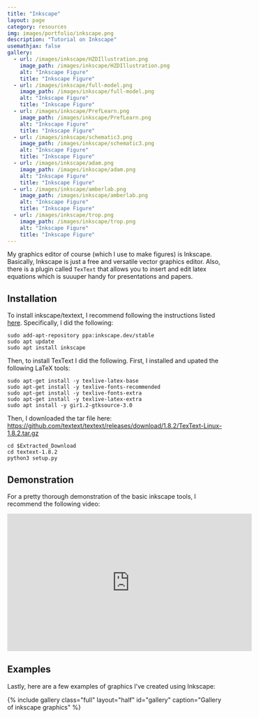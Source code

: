 ```yaml
---
title: "Inkscape"
layout: page
category: resources
img: images/portfolio/inkscape.png
description: "Tutorial on Inkscape"
usemathjax: false
gallery:
  - url: /images/inkscape/HZDIllustration.png
    image_path: /images/inkscape/HZDIllustration.png
    alt: "Inkscape Figure"
    title: "Inkscape Figure"
  - url: /images/inkscape/full-model.png
    image_path: /images/inkscape/full-model.png
    alt: "Inkscape Figure"
    title: "Inkscape Figure"
  - url: /images/inkscape/PrefLearn.png
    image_path: /images/inkscape/PrefLearn.png
    alt: "Inkscape Figure"
    title: "Inkscape Figure"
  - url: /images/inkscape/schematic3.png
    image_path: /images/inkscape/schematic3.png
    alt: "Inkscape Figure"
    title: "Inkscape Figure"
  - url: /images/inkscape/adam.png
    image_path: /images/inkscape/adam.png
    alt: "Inkscape Figure"
    title: "Inkscape Figure"
  - url: /images/inkscape/amberlab.png
    image_path: /images/inkscape/amberlab.png
    alt: "Inkscape Figure"
    title: "Inkscape Figure"
  - url: /images/inkscape/trop.png
    image_path: /images/inkscape/trop.png
    alt: "Inkscape Figure"
    title: "Inkscape Figure"
---
```


My graphics editor of course (which I use to make figures) is Inkscape. Basically, Inkscape is just a free and versatile vector graphics editor. Also, there is a plugin called `TexText` that allows you to insert and edit latex equations which is suuuper handy for presentations and papers. 

## Installation
To install inkscape/textext, I recommend following the instructions listed [here](https://textext.github.io/textext/install/linux.html). Specifically, I did the following:
```
sudo add-apt-repository ppa:inkscape.dev/stable
sudo apt update
sudo apt install inkscape
```
Then, to install TexText I did the following. First, I installed and upated the following LaTeX tools:
```
sudo apt-get install -y texlive-latex-base
sudo apt-get install -y texlive-fonts-recommended
sudo apt-get install -y texlive-fonts-extra
sudo apt-get install -y texlive-latex-extra
sudo apt install -y gir1.2-gtksource-3.0
```
Then, I downloaded the tar file here: https://github.com/textext/textext/releases/download/1.8.2/TexText-Linux-1.8.2.tar.gz
```
cd $Extracted_Download
cd textext-1.8.2
python3 setup.py
```

## Demonstration
For a pretty thorough demonstration of the basic inkscape tools, I recommend the following video:

<center>

<iframe width="560" height="315" src="https://www.youtube.com/embed/fzk-suGcqrc?si=3fBCw3Me70Cr3f-c" title="YouTube video player" frameborder="0" allow="accelerometer; autoplay; clipboard-write; encrypted-media; gyroscope; picture-in-picture; web-share" referrerpolicy="strict-origin-when-cross-origin" allowfullscreen></iframe>

</center>


## Examples
Lastly, here are a few examples of graphics I've created using Inkscape:

{% include gallery class="full" layout="half" id="gallery" caption="Gallery of inkscape graphics" %}

